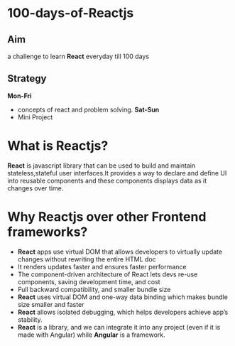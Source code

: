 # 100-days-of-Reactjs
## Aim
a challenge to learn **React** everyday till 100 days 
## Strategy
**Mon-Fri**  
* concepts of react and problem solving.
**Sat-Sun**
* Mini Project

# What is Reactjs?
**React** is javascript library that can be used to build and maintain stateless,stateful user interfaces.It provides a way to declare and define UI into reusable components and these components displays data as it changes over time.

# Why Reactjs over other Frontend frameworks?
* **React** apps use virtual DOM that allows developers to virtually update changes without rewriting the entire HTML doc
* It renders updates faster and ensures faster performance
* The component-driven architecture of React lets devs re-use components, saving development time, and cost
* Full backward compatibility, and smaller bundle size
* **React** uses virtual DOM and one-way data binding  which makes bundle size smaller and faster
* **React** allows isolated debugging, which helps developers achieve app’s stability. 
* **React** is a library, and we can integrate it into any project (even if it is made with Angular)  while **Angular** is a framework. 
